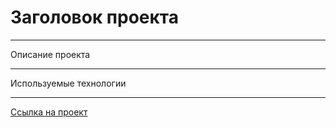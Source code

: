 # Заголовок проекта

----
Описание проекта

----
Используемые технологии

----
[Ссылка на проект](Ссылка-на-проект "Подсказка при наведении")